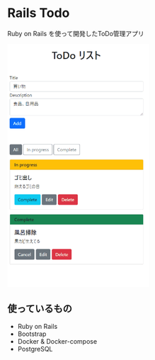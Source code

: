 Rails Todo
==

Ruby on Rails を使って開発したToDo管理アプリ

<img src="rails_todo.gif" width="320">


## 使っているもの

- Ruby on Rails
- Bootstrap
- Docker & Docker-compose
- PostgreSQL
